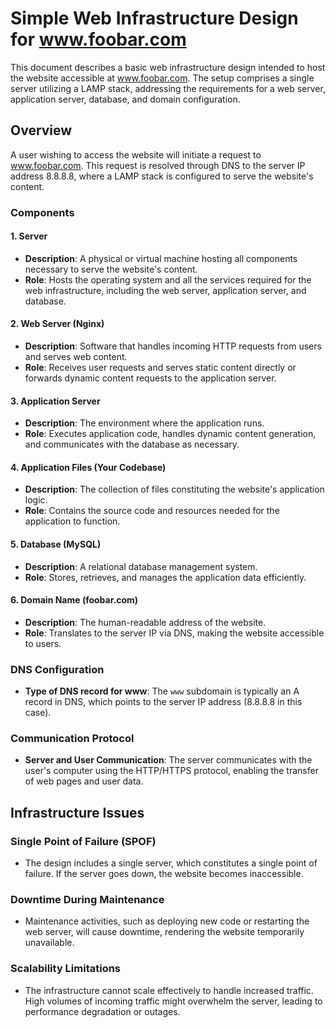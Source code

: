 # Simple Web Infrastructure Design for www.foobar.com

This document describes a basic web infrastructure design intended to host the website accessible at www.foobar.com. The setup comprises a single server utilizing a LAMP stack, addressing the requirements for a web server, application server, database, and domain configuration.

## Overview

A user wishing to access the website will initiate a request to www.foobar.com. This request is resolved through DNS to the server IP address 8.8.8.8, where a LAMP stack is configured to serve the website's content.

### Components

#### 1. Server

- **Description**: A physical or virtual machine hosting all components necessary to serve the website's content.
- **Role**: Hosts the operating system and all the services required for the web infrastructure, including the web server, application server, and database.

#### 2. Web Server (Nginx)

- **Description**: Software that handles incoming HTTP requests from users and serves web content.
- **Role**: Receives user requests and serves static content directly or forwards dynamic content requests to the application server.

#### 3. Application Server

- **Description**: The environment where the application runs.
- **Role**: Executes application code, handles dynamic content generation, and communicates with the database as necessary.

#### 4. Application Files (Your Codebase)

- **Description**: The collection of files constituting the website's application logic.
- **Role**: Contains the source code and resources needed for the application to function.

#### 5. Database (MySQL)

- **Description**: A relational database management system.
- **Role**: Stores, retrieves, and manages the application data efficiently.

#### 6. Domain Name (foobar.com)

- **Description**: The human-readable address of the website.
- **Role**: Translates to the server IP via DNS, making the website accessible to users.

### DNS Configuration

- **Type of DNS record for www**: The `www` subdomain is typically an A record in DNS, which points to the server IP address (8.8.8.8 in this case).

### Communication Protocol

- **Server and User Communication**: The server communicates with the user's computer using the HTTP/HTTPS protocol, enabling the transfer of web pages and user data.

## Infrastructure Issues

### Single Point of Failure (SPOF)

- The design includes a single server, which constitutes a single point of failure. If the server goes down, the website becomes inaccessible.

### Downtime During Maintenance

- Maintenance activities, such as deploying new code or restarting the web server, will cause downtime, rendering the website temporarily unavailable.

### Scalability Limitations

- The infrastructure cannot scale effectively to handle increased traffic. High volumes of incoming traffic might overwhelm the server, leading to performance degradation or outages.
